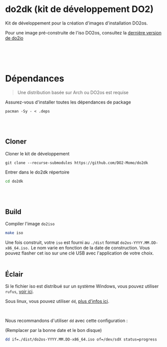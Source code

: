 # do2dk (kit de développement DO2)

Kit de développement pour la création d'images d'installation DO2os.

Pour une image pré-construite de l'iso DO2os, consultez la [dernière version de do2io](https://github.com/DO2-Momo/do2iso/releases/latest)


<br/>

<br/>
<br/>

# Dépendances

> Une distribution basée sur Arch ou DO2os est requise

Assurez-vous d'installer toutes les dépendances de package

```
pacman -Sy - < .deps
```

<br/>
<br/>

## Cloner

Cloner le kit de développement

```
git clone --recurse-submodules https://github.com/DO2-Momo/do2dk
```

Entrer dans le do2dk répertoire

```sh
cd do2dk
```

<br/>
<br/>


## Build

Compiler l'image `do2iso`

```sh
make iso
```

Une fois construit, votre `iso` est fourni au `./dist` format `do2os-YYYY.MM.DD-x86_64.iso.` Le nom varie en fonction de la date de construction.
Vous pouvez flasher cet iso sur une clé USB avec l'application de votre choix.
<br/>
<br/>

## Éclair


Si le fichier iso est distribué sur un système Windows, vous pouvez utiliser `rufus`, [voir ici](https://rufus.ie/en).



Sous linux, vous pouvez utiliser `dd`, [plus d'infos ici](https://linux.die.net/man/1/dd).



<br/>

Nous recommandons d'utiliser `dd` avec cette configuration :

(Remplacer par la bonne date et le bon disque)

```sh
dd if=./dist/do2os-YYYY.MM.DD-x86_64.iso of=/dev/sdX status=progress
```
